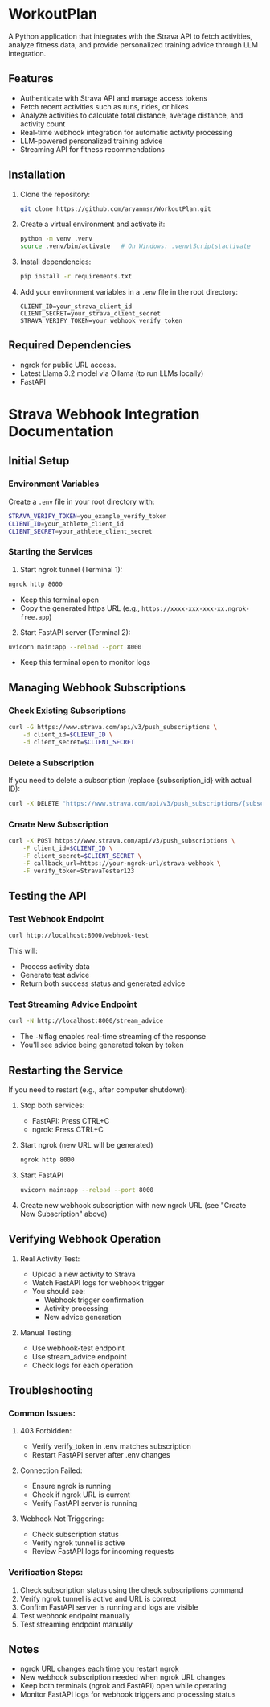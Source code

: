 # WorkoutPlan

A Python application that integrates with the Strava API to fetch activities, analyze fitness data, and provide personalized training advice through LLM integration.

## Features
- Authenticate with Strava API and manage access tokens
- Fetch recent activities such as runs, rides, or hikes
- Analyze activities to calculate total distance, average distance, and activity count
- Real-time webhook integration for automatic activity processing
- LLM-powered personalized training advice
- Streaming API for fitness recommendations

## Installation

1. Clone the repository:
    ```bash
    git clone https://github.com/aryanmsr/WorkoutPlan.git 
    ```

2. Create a virtual environment and activate it:
    ```bash
    python -m venv .venv
    source .venv/bin/activate   # On Windows: .venv\Scripts\activate
    ```

3. Install dependencies:
    ```bash
    pip install -r requirements.txt
    ```

4. Add your environment variables in a `.env` file in the root directory:
    ```
    CLIENT_ID=your_strava_client_id
    CLIENT_SECRET=your_strava_client_secret
    STRAVA_VERIFY_TOKEN=your_webhook_verify_token
    ```

## Required Dependencies
- ngrok for public URL access.
- Latest Llama 3.2 model via Ollama (to run LLMs locally)
- FastAPI 

# Strava Webhook Integration Documentation

## Initial Setup

### Environment Variables
Create a `.env` file in your root directory with:
```bash
STRAVA_VERIFY_TOKEN=you_example_verify_token
CLIENT_ID=your_athlete_client_id
CLIENT_SECRET=your_athlete_client_secret
```

### Starting the Services

1. Start ngrok tunnel (Terminal 1):
```bash
ngrok http 8000
```
- Keep this terminal open
- Copy the generated https URL (e.g., `https://xxxx-xxx-xxx-xx.ngrok-free.app`)

2. Start FastAPI server (Terminal 2):
```bash
uvicorn main:app --reload --port 8000
```
- Keep this terminal open to monitor logs

## Managing Webhook Subscriptions

### Check Existing Subscriptions
```bash
curl -G https://www.strava.com/api/v3/push_subscriptions \
    -d client_id=$CLIENT_ID \
    -d client_secret=$CLIENT_SECRET
```

### Delete a Subscription
If you need to delete a subscription (replace {subscription_id} with actual ID):
```bash
curl -X DELETE "https://www.strava.com/api/v3/push_subscriptions/{subscription_id}?client_id=$CLIENT_ID&client_secret=$CLIENT_SECRET"
```

### Create New Subscription
```bash
curl -X POST https://www.strava.com/api/v3/push_subscriptions \
    -F client_id=$CLIENT_ID \
    -F client_secret=$CLIENT_SECRET \
    -F callback_url=https://your-ngrok-url/strava-webhook \
    -F verify_token=StravaTester123
```

## Testing the API

### Test Webhook Endpoint
```bash
curl http://localhost:8000/webhook-test
```
This will:
- Process activity data
- Generate test advice
- Return both success status and generated advice

### Test Streaming Advice Endpoint
```bash
curl -N http://localhost:8000/stream_advice
```
- The `-N` flag enables real-time streaming of the response
- You'll see advice being generated token by token

## Restarting the Service

If you need to restart (e.g., after computer shutdown):

1. Stop both services:
   - FastAPI: Press CTRL+C
   - ngrok: Press CTRL+C

2. Start ngrok (new URL will be generated)
   ```bash
   ngrok http 8000
   ```

3. Start FastAPI
   ```bash
   uvicorn main:app --reload --port 8000
   ```

4. Create new webhook subscription with new ngrok URL (see "Create New Subscription" above)

## Verifying Webhook Operation

1. Real Activity Test:
   - Upload a new activity to Strava
   - Watch FastAPI logs for webhook trigger
   - You should see:
     - Webhook trigger confirmation
     - Activity processing
     - New advice generation

2. Manual Testing:
   - Use webhook-test endpoint
   - Use stream_advice endpoint
   - Check logs for each operation

## Troubleshooting

### Common Issues:
1. 403 Forbidden:
   - Verify verify_token in .env matches subscription
   - Restart FastAPI server after .env changes

2. Connection Failed:
   - Ensure ngrok is running
   - Check if ngrok URL is current
   - Verify FastAPI server is running

3. Webhook Not Triggering:
   - Check subscription status
   - Verify ngrok tunnel is active
   - Review FastAPI logs for incoming requests

### Verification Steps:
1. Check subscription status using the check subscriptions command
2. Verify ngrok tunnel is active and URL is correct
3. Confirm FastAPI server is running and logs are visible
4. Test webhook endpoint manually
5. Test streaming endpoint manually

## Notes
- ngrok URL changes each time you restart ngrok
- New webhook subscription needed when ngrok URL changes
- Keep both terminals (ngrok and FastAPI) open while operating
- Monitor FastAPI logs for webhook triggers and processing status


